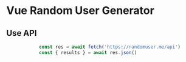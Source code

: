 # Vue Random User Generator

## Use API

```Javascript
            const res = await fetch('https://randomuser.me/api')
            const { results } = await res.json()
```
